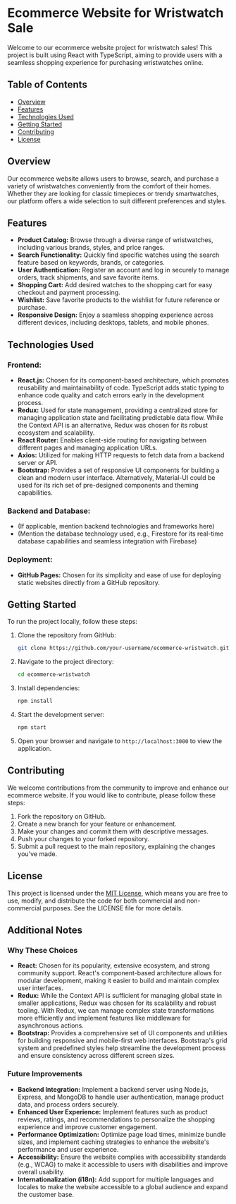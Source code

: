 # Ecommerce Website for Wristwatch Sale

Welcome to our ecommerce website project for wristwatch sales! This project is built using React with TypeScript, aiming to provide users with a seamless shopping experience for purchasing wristwatches online.

## Table of Contents

- [Overview](#overview)
- [Features](#features)
- [Technologies Used](#technologies-used)
- [Getting Started](#getting-started)
- [Contributing](#contributing)
- [License](#license)

## Overview

Our ecommerce website allows users to browse, search, and purchase a variety of wristwatches conveniently from the comfort of their homes. Whether they are looking for classic timepieces or trendy smartwatches, our platform offers a wide selection to suit different preferences and styles.

## Features

- **Product Catalog:** Browse through a diverse range of wristwatches, including various brands, styles, and price ranges.
- **Search Functionality:** Quickly find specific watches using the search feature based on keywords, brands, or categories.
- **User Authentication:** Register an account and log in securely to manage orders, track shipments, and save favorite items.
- **Shopping Cart:** Add desired watches to the shopping cart for easy checkout and payment processing.
- **Wishlist:** Save favorite products to the wishlist for future reference or purchase.
- **Responsive Design:** Enjoy a seamless shopping experience across different devices, including desktops, tablets, and mobile phones.

## Technologies Used

### Frontend:

- **React.js:** Chosen for its component-based architecture, which promotes reusability and maintainability of code. TypeScript adds static typing to enhance code quality and catch errors early in the development process.
- **Redux:** Used for state management, providing a centralized store for managing application state and facilitating predictable data flow. While the Context API is an alternative, Redux was chosen for its robust ecosystem and scalability.
- **React Router:** Enables client-side routing for navigating between different pages and managing application URLs.
- **Axios:** Utilized for making HTTP requests to fetch data from a backend server or API.
- **Bootstrap:** Provides a set of responsive UI components for building a clean and modern user interface. Alternatively, Material-UI could be used for its rich set of pre-designed components and theming capabilities.

### Backend and Database:

- (If applicable, mention backend technologies and frameworks here)
- (Mention the database technology used, e.g., Firestore for its real-time database capabilities and seamless integration with Firebase)

### Deployment:

- **GitHub Pages:** Chosen for its simplicity and ease of use for deploying static websites directly from a GitHub repository.

## Getting Started

To run the project locally, follow these steps:

1. Clone the repository from GitHub:

   ```bash
   git clone https://github.com/your-username/ecommerce-wristwatch.git
   ```

2. Navigate to the project directory:

   ```bash
   cd ecommerce-wristwatch
   ```

3. Install dependencies:

   ```bash
   npm install
   ```

4. Start the development server:

   ```bash
   npm start
   ```

5. Open your browser and navigate to `http://localhost:3000` to view the application.

## Contributing

We welcome contributions from the community to improve and enhance our ecommerce website. If you would like to contribute, please follow these steps:

1. Fork the repository on GitHub.
2. Create a new branch for your feature or enhancement.
3. Make your changes and commit them with descriptive messages.
4. Push your changes to your forked repository.
5. Submit a pull request to the main repository, explaining the changes you've made.

## License

This project is licensed under the [MIT License](LICENSE), which means you are free to use, modify, and distribute the code for both commercial and non-commercial purposes. See the LICENSE file for more details.

## Additional Notes

### Why These Choices

- **React:** Chosen for its popularity, extensive ecosystem, and strong community support. React's component-based architecture allows for modular development, making it easier to build and maintain complex user interfaces.
- **Redux:** While the Context API is sufficient for managing global state in smaller applications, Redux was chosen for its scalability and robust tooling. With Redux, we can manage complex state transformations more efficiently and implement features like middleware for asynchronous actions.
- **Bootstrap:** Provides a comprehensive set of UI components and utilities for building responsive and mobile-first web interfaces. Bootstrap's grid system and predefined styles help streamline the development process and ensure consistency across different screen sizes.

### Future Improvements

- **Backend Integration:** Implement a backend server using Node.js, Express, and MongoDB to handle user authentication, manage product data, and process orders securely.
- **Enhanced User Experience:** Implement features such as product reviews, ratings, and recommendations to personalize the shopping experience and improve customer engagement.
- **Performance Optimization:** Optimize page load times, minimize bundle sizes, and implement caching strategies to enhance the website's performance and user experience.
- **Accessibility:** Ensure the website complies with accessibility standards (e.g., WCAG) to make it accessible to users with disabilities and improve overall usability.
- **Internationalization (i18n):** Add support for multiple languages and locales to make the website accessible to a global audience and expand the customer base.
```
